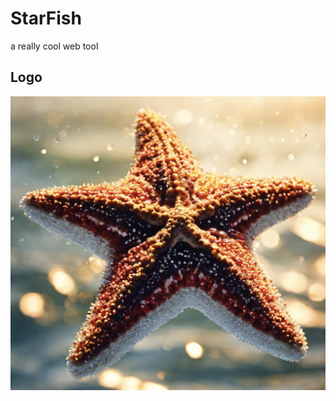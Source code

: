 # StarFish
a really cool web tool

## Logo
![StarFish](https://github.com/0xhappyboy/starfish/blob/main/logo.jpg "StarFish")